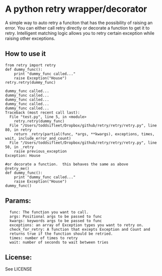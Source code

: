 A python retry wrapper/decorator
=============

A simple way to auto retry a funciton that has the possibility of raising an error.  You can either call retry directly or decorate a function to get it to retry.  Intelligent matching logic allows you to retry certain exception while raising other exceptions.


How to use it
-------
    from retry import retry
    def dummy_func():
        print "dummy_func called..."
        raise Exception("House")
    retry.retry(dummy_func)

    dummy_func called...
    dummy_func called...
    dummy_func called...
    dummy_func called...
    dummy_func called...
    Traceback (most recent call last):
      File "test.py", line 5, in <module>
        retry.retry(dummy_func)
      File "/Users/toddsifleet/Dropbox/github/retry/retry/retry.py", line 80, in retry
        return _retry(partial(func, *args, **kwargs), exceptions, times, wait, include_error_and_count)
      File "/Users/toddsifleet/Dropbox/github/retry/retry/retry.py", line 50, in _retry
        raise previous_exception
    Exception: House

    #or decorate a function.  this behaves the same as above
    @retry_me()
    def dummy_func():
        print "dummy_func called..."
        raise Exception("House")
    dummy_func()

Params:
-------
      func: The function you want to call.
      args: Positional args to be passed to func
      kwargs: keywords args to be passed to func
      exceptions: an array of Exception types you want to retry on.
      check_for_retry: A function that excepts Exception and Count and
      returns true if the function should be retried.
      times: number of times to retry
      wait: number of seconds to wait between tries


License:
-------

See LICENSE
